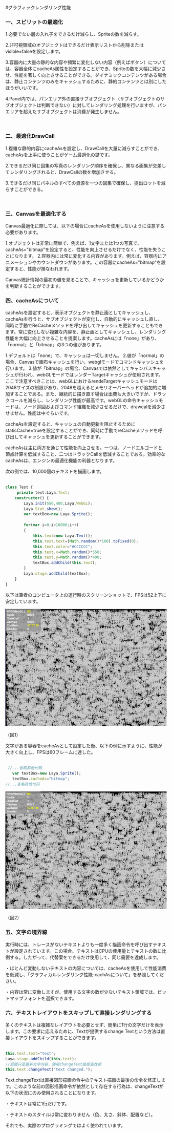 #グラフィックレンダリング性能

### **一、スピリットの最適化**

1.必要でない層の入れ子をできるだけ減らし、Spriteの数を減らす。

2.非可視領域のオブジェクトはできるだけ表示リストから削除またはvisible=falseを設定します。

3.容器内に大量の静的な内容や頻繁に変化しない内容（例えばボタン）については、容器全体にcacheAs属性を設定することができ、Spriteの数を大幅に減少させ、性能を著しく向上させることができる。ダイナミックコンテンツがある場合は、静止コンテンツのみをキャッシュするために、静的コンテンツとは別にしたほうがいいです。

4.Panel内では、パンエリア外の直接サブオブジェクト（サブオブジェクトのサブオブジェクトは判断できない）に対してレンダリング処理を行いますが、パンエリアを超えたサブオブジェクトは消費が発生しません。

​

### **二、最適化DrawCall**

1.複雑な静的内容にcacheAsを設定し、DrawCallを大量に減らすことができ、cacheAsを上手に使うことがゲーム最適化の鍵です。

2.できるだけ同じ図集の写真のレンダリング順序を確保し、異なる画集が交差してレンダリングされると、DrawCallの数を増加させる。

3.できるだけ同じパネルのすべての資源を一つの図集で確保し、提出ロットを減らすことができる。

​

### **三、Canvasを最適化する**

Canvas最適化に際しては、以下の場合にcacheAsを使用しないように注意する必要があります。

1.オブジェクトは非常に簡単で、例えば、1文字または1つの写真で、cacheAs="bitmap"を設定すると、性能を向上させるだけでなく、性能を失うことになります。
2.容器内には常に変化する内容があります。例えば、容器内にアニメーションやカウントダウンがあります。この容器にcacheAs="bitmap"を設定すると、性能が損なわれます。

Canvas統計情報の最初の値を見ることで、キャッシュを更新しているかどうかを判断することができます。

### **四、cacheAsについて**

cacheAsを設定すると、表示オブジェクトを静止画としてキャッシュし、cacheAsを行うと、サブオブジェクトが変化し、自動的にキャッシュし直し、同時に手動でReCacheメソッドを呼び出してキャッシュを更新することもできます。常に変化しない複雑な内容を、静止画としてキャッシュし、レンダリング性能を大幅に向上させることを提案します。cacheAsには「none」があり、「normal」と「bitmap」の3つの値があります。

1.デフォルトは「none」で、キャッシュは一切しません。
2.値が「normal」の場合、Canvasで画布キャッシュを行い、webglモードでコマンドキャッシュを行います。
3.値が「bitmap」の場合、Canvasでは依然としてキャンバスキャッシュが行われ、webGLモードではレンダーTargetキャッシュが使用されます。ここで注意すべきことは、webGLにおけるrendeTargetキャッシュモードは2048サイズの制限があり、2048を超えるとメモリオーバーヘッドが追加的に増加することである。また、継続的に描き直す場合は出費も大きいですが、ドラックコールを減らし、レンダリング性能が最高です。webGLの命令キャッシュモードは、ノード巡回およびコマンド組織を減少させるだけで、drawcalを減少させません。性能は中ぐらいです。

cacheAsを設定すると、キャッシュの自動更新を阻止するためにstaticCache=trueを設定することができ、同時に手動でreCacheメソッドを呼び出してキャッシュを更新することができます。

cacheAsは主に両方を通じて性能を向上させる。一つは、ノードエルゴードと頂点計算を低減すること、二つはドラックCallを低減することである。効率的なcacheAsは、エンジンの最適化機能の利器となります。

次の例では、10,000個のテキストを描画します。


```typescript

class Test {
     private text:Laya.Text;
    constructor() {
        Laya.init(550,400,Laya.WebGL);
        Laya.Stat.show();
        var textBox=new Laya.Sprite();

        for(var i=0;i<10000;i++)
        {
            this.text=new Laya.Text();
            this.text.text=(Math.random()*100).toFixed(0);
            this.text.color="#CCCCCC";
            this.text.x=Math.random()*550;
            this.text.y=Math.random()*400;
            textBox.addChild(this.text);
        }
        Laya.stage.addChild(textBox);
    }
}
```


以下は筆者のコンピュータ上の運行時のスクリーンショットで、FPSは52上下に安定しています。

![1](img/1.png)<br/>

（図1）

文字がある容器をcacheAsとして設定した後、以下の例に示すように、性能が大きく向上し、FPSは60フレームに達した。


```typescript

 //...省略其他代码
   var textBox=new Laya.Sprite();
   textBox.cacheAs="bitmap";
//...省略其他代码
```


![2](img/2.png)<br/>

（図2）

### **五、文字の境界線**

実行時には、トレースがないテキストよりも一度多く描画命令を呼び出すテキストが設定されています。この場合、テキストはCPUの使用量とテキストの数に比例する。したがって、代替案をできるだけ使用して、同じ需要を達成します。

・ほとんど変動しないテキストの内容については、cacheAsを使用して性能消費を低減し、「グラフィカルレンダリング性能-cachAsについて」を参照してください。

・内容は常に変動しますが、使用する文字の数が少ないテキスト領域では、ビットマップフォントを選択できます。

### **六、テキストレイアウトをスキップして直接レンダリングする**

多くのテキストは複雑なレイアウトを必要とせず、簡単に1行の文字だけを表示します。この要求に応えるために、Textが提供するchange Textという方法は直接レイアウトをスキップすることができます。


```typescript

this.text.text="text";
Laya.stage.addChild(this.text);
//后面只是更新文字内容，使用changeText能提高性能
this.text.changeText("text changed.");
```


Text.changeTextは直接図形描画命令中のテキスト描画の最後の命令を修正します。このような前の図形描画命令が依然として存在する行為は、changeTextが以下の状況にのみ使用されることになります。

・テキストは常に1行だけです。

・テキストのスタイルは常に変わりません（色、太さ、斜体、配置など）。

それでも、実際のプログラミングではよく使われています。